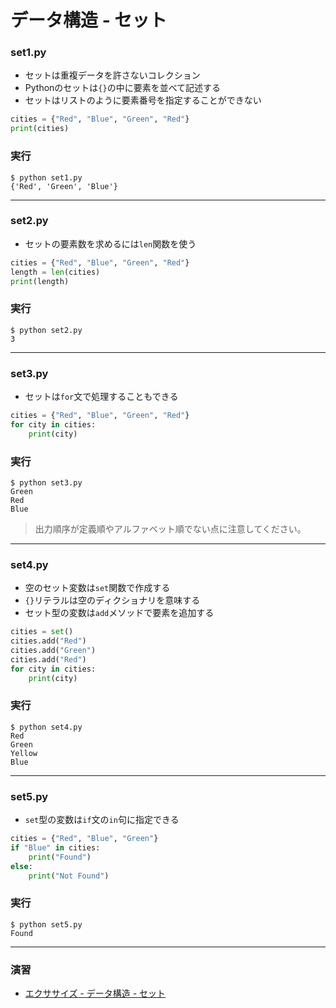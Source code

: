 # データ構造 - セット

### set1.py

+ セットは重複データを許さないコレクション
+ Pythonのセットは`{}`の中に要素を並べて記述する
+ セットはリストのように要素番号を指定することができない

```python
cities = {"Red", "Blue", "Green", "Red"}
print(cities)
```

### 実行

```
$ python set1.py
{'Red', 'Green', 'Blue'}
```

---

### set2.py

+ セットの要素数を求めるには`len`関数を使う

```python
cities = {"Red", "Blue", "Green", "Red"}
length = len(cities)
print(length)
```

### 実行

```
$ python set2.py 
3
```

---


### set3.py

+ セットは`for`文で処理することもできる

```python
cities = {"Red", "Blue", "Green", "Red"}
for city in cities:
    print(city)
```

### 実行

```
$ python set3.py
Green
Red
Blue
```

> 出力順序が定義順やアルファベット順でない点に注意してください。

---

### set4.py

+ 空のセット変数は`set`関数で作成する
+ `{}`リテラルは空のディクショナリを意味する
+ セット型の変数は`add`メソッドで要素を追加する

```python
cities = set()
cities.add("Red")
cities.add("Green")
cities.add("Red")
for city in cities:
    print(city)
```

### 実行

```
$ python set4.py
Red
Green
Yellow
Blue
```

---

### set5.py

+ `set`型の変数は`if`文の`in`句に指定できる

```python
cities = {"Red", "Blue", "Green"}
if "Blue" in cities:
    print("Found")
else:
    print("Not Found")
```

### 実行

```
$ python set5.py
Found
```

---

### 演習

+ [エクササイズ - データ構造 - セット](ex/08_basic_ex.md)
